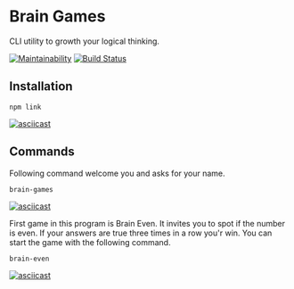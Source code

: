 # Brain Games
CLI utility to growth your logical thinking.

[![Maintainability](https://api.codeclimate.com/v1/badges/fd1f2f196b085f9f7788/maintainability)](https://codeclimate.com/github/ArtemProvornyy/frontend-project-lvl1/maintainability)
[![Build Status](https://travis-ci.org/ArtemProvornyy/frontend-project-lvl1.svg?branch=master)](https://travis-ci.org/ArtemProvornyy/frontend-project-lvl1)

## Installation
```
npm link
```
[![asciicast](https://asciinema.org/a/MlMrc4CqwlEbttQQel3FpHYSw.svg)](https://asciinema.org/a/MlMrc4CqwlEbttQQel3FpHYSw)

## Commands
Following command welcome you and asks for your name.
```
brain-games
```
[![asciicast](https://asciinema.org/a/ojHFH65axINpjC1BL4zDGqQd8.svg)](https://asciinema.org/a/ojHFH65axINpjC1BL4zDGqQd8)

First game in this program is Brain Even. It invites you to spot if the number is even. If your answers are true three times in a row you'r win. You can start the game with the following command.
```
brain-even
```
[![asciicast](https://asciinema.org/a/aIMCz9OuIoOZDETAMALZG606V.svg)](https://asciinema.org/a/aIMCz9OuIoOZDETAMALZG606V)

